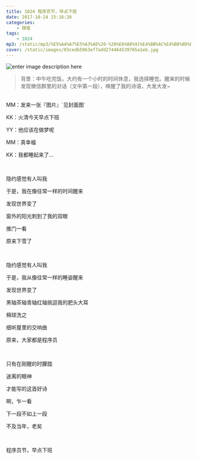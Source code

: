 ```yaml
---
title: 1024 程序员节，早点下班
date: 2017-10-24 15:16:26
categories:
    - 随笔
tags:
    - 1024
mp3: /static/mp3/%E5%A4%A7%E5%A3%AE%20-%20%E6%88%91%E4%BB%AC%E4%B8%8D%E4%B8%80%E6%A0%B7.mp3
cover: /static/images/03cedb5963ef7add274464539765a1eb.jpg
---
```


![enter image description here](/static/images/1024-festival.jpeg)


> 背景：中午吃完饭，大约有一个小时的时间休息，我选择睡觉。醒来的时候发现微信群里的对话（文中第一段），唤醒了我的诗语，大发大发~


<br/>
MM：发来一张『图片』`见封面图`

KK：火清今天早点下班

YY：他应该在做梦呢

MM：真幸福

KK：我都睡起来了...


<br/>


隐约感觉有人叫我

于是，我在像往常一样的时间醒来

发现世界变了

窗外的阳光刺到了我的双眼

推门一看

原来下雪了

<br/>



隐约感觉有人叫我

于是，我从像往常一样的睡姿醒来

发现世界变了

黑轴茶轴青轴红轴挑逗我的肥头大耳

棉球洗之

细听屋里的交响曲

原来，大家都是程序员

<br/>


只有在刚醒的时朦胧

迷离的眼神

才能写的这首好诗

啊，乍一看

下一段不如上一段

不及当年，老矣

<br/>



程序员节，早点下班

